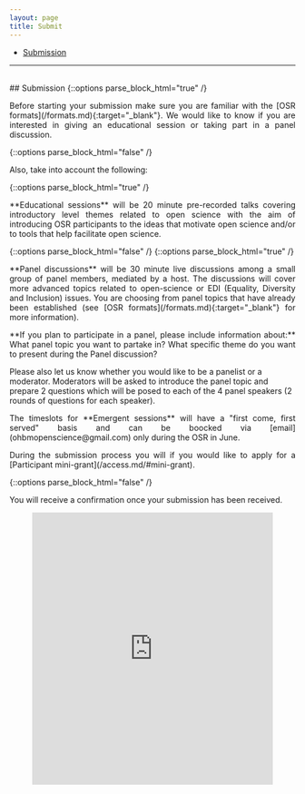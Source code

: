 ```yaml
---
layout: page
title: Submit
---
```


- [Submission](#submission)

---

<div id="submission"></div>
<br>
## Submission
{::options parse_block_html="true" /}
<p align="justify">
  Before starting your submission make sure you are familiar with the [OSR formats](/formats.md){:target="_blank"}.
  We would like to know if you are interested in giving an educational session or taking part in a panel discussion.
</p>
{::options parse_block_html="false" /}
<p align="justify">
  Also, take into account the following:
</p>
{::options parse_block_html="true" /}
<p align="justify">
  **Educational sessions** will be 20 minute pre-recorded talks covering introductory level themes related to open science with the aim of introducing OSR participants to the ideas that motivate open science and/or to tools that help facilitate open science.
</p>
{::options parse_block_html="false" /}
{::options parse_block_html="true" /}
<p align="justify">
  **Panel discussions** will be 30 minute live discussions among a small group of panel members, mediated by a host. The discussions will cover more advanced topics related to open-science or EDI (Equality, Diversity and Inclusion) issues. You are choosing from panel topics that have already been established (see [OSR formats](/formats.md){:target="_blank"} for more information).
</p>
<p align="justify">
**If you plan to participate in a panel, please include information about:** What panel topic you want to partake in? What specific theme do you want to present during the Panel discussion?  
  
  Please also let us know whether you would like to be a panelist or a moderator. Moderators will be asked to introduce the panel topic and prepare 2 questions which will be posed to each of the 4 panel speakers (2 rounds of questions for each speaker).
</p>
<p align="justify">
The timeslots for **Emergent sessions** will have a "first come, first served" basis and can be boocked via [email](ohbmopenscience@gmail.com) only during the OSR in June. 
</p>
<p align="justify">
During the submission process you will if you would like to apply for a [Participant mini-grant](/access.md/#mini-grant).
</p>
{::options parse_block_html="false" /}
<p align="justify">
You will receive a confirmation once your submission has been received.
</p>

<figure class="video_container">
  <iframe width="640px" height= "480px" src= "https://forms.office.com/Pages/ResponsePage.aspx?id=DQSIkWdsW0yxEjajBLZtrQAAAAAAAAAAAAMAAC9pqdJUMzFXWVBZTThLTTBQME02RTg0SDI1QlQxQS4u&embed=true" frameborder= "0" marginwidth= "0" marginheight= "0" style= "border: none; max-width:100%; max-height:100vh" allowfullscreen webkitallowfullscreen mozallowfullscreen msallowfullscreen> </iframe>
</figure>
<br>

